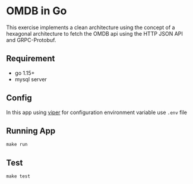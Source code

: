 # OMDB in Go

This exercise implements a clean architecture using the concept of a hexagonal architecture to fetch the OMDB api using the HTTP JSON API and GRPC-Protobuf.


## Requirement

- go 1.15+
- mysql server

## Config

In this app using [viper](https://github.com/gunturaf/omdb-server#readme) for configuration environment variable use `.env` file

## Running App

`make run`

## Test

`make test`
